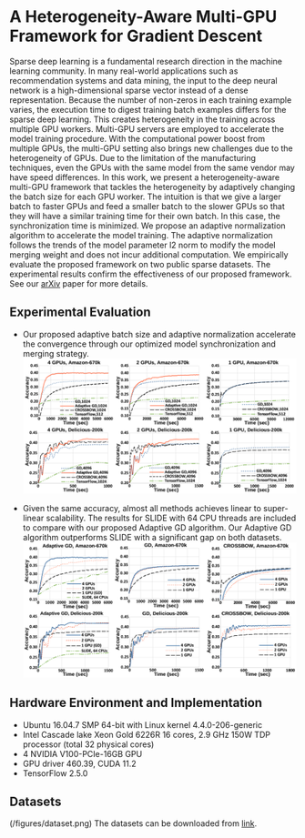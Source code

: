 # A Heterogeneity-Aware Multi-GPU Framework for Gradient Descent
Sparse deep learning is a fundamental research direction in the machine learning community. In many real-world applications such as recommendation systems and data mining, the input to the deep neural network is a high-dimensional sparse vector instead of a dense representation. Because the number of non-zeros in each training example varies, the execution time to digest training batch examples differs for the sparse deep learning. This creates heterogeneity in the training across multiple GPU workers. Multi-GPU servers are employed to accelerate the model training procedure. With the computational power boost from multiple GPUs, the multi-GPU setting also brings new challenges due to the heterogeneity of GPUs. Due to the limitation of the manufacturing techniques, even the GPUs with the same model from the same vendor may have speed differences. In this work, we present a heterogeneity-aware multi-GPU framework that tackles the heterogeneity by adaptively changing the batch size for each GPU worker. The intuition is that we give a larger batch to faster GPUs and feed a smaller batch to the slower GPUs so that they will have a similar training time for their own batch. In this case, the synchronization time is minimized. We propose an adaptive normalization algorithm to accelerate the model training. The adaptive normalization follows the trends of the model parameter l2 norm to modify the model merging weight and does not incur additional computation. We empirically evaluate the proposed framework on two public sparse datasets. The experimental results confirm the effectiveness of our proposed framework.
See our [arXiv](https://arxiv.org/abs/) paper for more details. 


## Experimental Evaluation
- Our proposed adaptive batch size and adaptive normalization accelerate the convergence through our optimized model synchronization and merging strategy.
![Test accuracy versus the training time on 4, 2, and 1 GPU(s).](/figures/test_accu.png)

- Given the same accuracy, almost all methods achieves linear to super-linear scalability. The results for SLIDE with 64 CPU threads are included to compare with our proposed Adaptive GD algorithm. Our Adaptive GD algorithm outperforms SLIDE with a significant gap on both datasets. 
![Scalability for Adaptive GD, GD, CROSSBOW.](/figures/scalability.png)

## Hardware Environment and Implementation
- Ubuntu 16.04.7 SMP 64-bit with Linux kernel 4.4.0-206-generic
- Intel Cascade lake Xeon Gold 6226R 16 cores, 2.9 GHz 150W TDP processor (total 32 physical cores)
- 4 NVIDIA V100-PCIe-16GB GPU
- GPU driver 460.39, CUDA 11.2
- TensorFlow 2.5.0

## Datasets
(/figures/dataset.png)
The datasets can be downloaded from [link](http://manikvarma.org/downloads/XC/XMLRepository.html).
